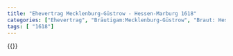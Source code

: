 ```yaml
---
title: "Ehevertrag Mecklenburg-Güstrow - Hessen-Marburg 1618"
categories: ["Ehevertrag", "Bräutigam:Mecklenburg-Güstrow", "Braut: Hessen-Kassel", "Eheschließung vollzogen?:Ja", "verschiedenkonfessionelle Ehe?:Nein", "Dynastie Bräutigam:Mecklenburg", "Akteur Bräutigam:Mecklenburg", "Akteur Braut:Hessen (Kassel)", "Textbezug?:nein", "Ständisch?:nein", "Ratifikation?:ja", "Sonstiges?:nein", "Bräutigam:Mecklenburg-Güstrow", "Braut: Hessen-Kassel"]
tags: [ "1618"]
---
```

<!--more-->
{{<v60>}}